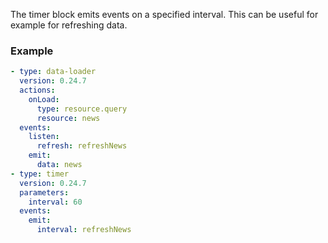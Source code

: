 The timer block emits events on a specified interval. This can be useful for example for refreshing
data.

### Example

```yaml
- type: data-loader
  version: 0.24.7
  actions:
    onLoad:
      type: resource.query
      resource: news
  events:
    listen:
      refresh: refreshNews
    emit:
      data: news
- type: timer
  version: 0.24.7
  parameters:
    interval: 60
  events:
    emit:
      interval: refreshNews
```
